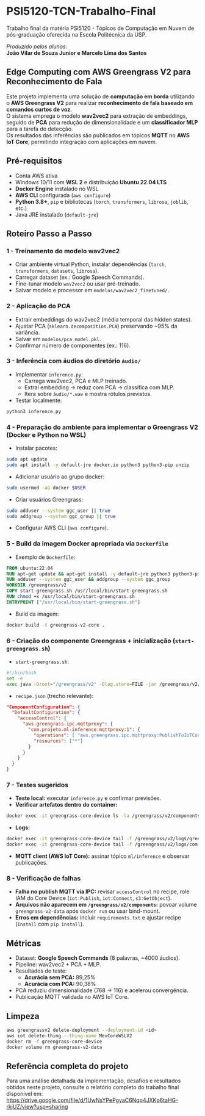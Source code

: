 # PSI5120-TCN-Trabalho-Final
Trabalho final da matéria PSI5120 - Tópicos de Computação em Nuvem de pós-graduação oferecida na Escola Politécnica da USP.

_Produzido pelos alunos:_  
**João Vilar de Souza Junior e Marcelo Lima dos Santos**

## Edge Computing com AWS Greengrass V2 para Reconhecimento de Fala
Este projeto implementa uma solução de **computação em borda** utilizando o **AWS Greengrass V2** para realizar **reconhecimento de fala baseado em comandos curtos de voz**.  
O sistema emprega o modelo **wav2vec2** para extração de embeddings, seguido de **PCA** para redução de dimensionalidade e um **classificador MLP** para a tarefa de detecção.  
Os resultados das inferências são publicados em tópicos **MQTT** no **AWS IoT Core**, permitindo integração com aplicações em nuvem.

## Pré-requisitos
- Conta AWS ativa
- Windows 10/11 com **WSL 2** e distribuição **Ubuntu 22.04 LTS**
- **Docker Engine** instalado no WSL
- **AWS CLI** configurada (`aws configure`)
- **Python 3.8+**, `pip` e bibliotecas (`torch`, `transformers`, `librosa`, `joblib`, etc.)
- Java JRE instalado (`default-jre`)

## Roteiro Passo a Passo

### 1 - Treinamento do modelo wav2vec2
- Criar ambiente virtual Python, instalar dependências (`torch`, `transformers`, `datasets`, `librosa`).
- Carregar dataset (ex.: Google Speech Commands).
- Fine-tunar modelo `wav2vec2` ou usar pré-treinado.
- Salvar modelo e processor em `modelos/wav2vec2_finetuned/`.

### 2 - Aplicação do PCA
- Extrair embeddings do wav2vec2 (média temporal das hidden states).
- Ajustar PCA (`sklearn.decomposition.PCA`) preservando ~95% da variância.
- Salvar em `modelos/pca_model.pkl`.
- Confirmar número de componentes (ex.: 116).

### 3 - Inferência com áudios do diretório `áudio/`
- Implementar `inference.py`:
  - Carrega wav2vec2, PCA e MLP treinado.
  - Extrai embedding → reduz com PCA → classifica com MLP.
  - Itera sobre `áudio/*.wav` e mostra rótulos previstos.
- Testar localmente:
```bash
python3 inference.py
```

### 4 - Preparação do ambiente para implementar o Greengrass V2 (Docker e Python no WSL)
- Instalar pacotes:
```bash
sudo apt update
sudo apt install -y default-jre docker.io python3 python3-pip unzip
```
- Adicionar usuário ao grupo docker:
```bash
sudo usermod -aG docker $USER
```
- Criar usuários Greengrass:
```bash
sudo adduser --system ggc_user || true
sudo addgroup --system ggc_group || true
```
- Configurar AWS CLI (`aws configure`).

### 5 - Build da imagem Docker apropriada via `Dockerfile`
- Exemplo de `Dockerfile`:
```dockerfile
FROM ubuntu:22.04
RUN apt-get update && apt-get install -y default-jre python3 python3-pip docker.io unzip
RUN adduser --system ggc_user && addgroup --system ggc_group
WORKDIR /greengrass/v2
COPY start-greengrass.sh /usr/local/bin/start-greengrass.sh
RUN chmod +x /usr/local/bin/start-greengrass.sh
ENTRYPOINT ["/usr/local/bin/start-greengrass.sh"]
```
- Build da imagem:
```bash
docker build -t greengrass-v2-core .
```

### 6 - Criação do componente Greengrass + inicialização (`start-greengrass.sh`)
- `start-greengrass.sh`:
```bash
#!/bin/bash
set -e
exec java -Droot="/greengrass/v2" -Dlog.store=FILE -jar /greengrass/v2/lib/Greengrass.jar --start
```
- `recipe.json` (trecho relevante):
```json
"ComponentConfiguration": {
  "DefaultConfiguration": {
    "accessControl": {
      "aws.greengrass.ipc.mqttproxy": {
        "com.projeto.ml-inference:mqttproxy:1": {
          "operations": [ "aws.greengrass.ipc.mqttproxy:PublishToIoTCore" ],
          "resources": ["*"]
        }
      }
    }
  }
}
```

### 7 - Testes sugeridos
- **Teste local:** executar `inference.py` e confirmar previsões.
- **Verificar artefatos dentro do container:**
```bash
docker exec -it greengrass-core-device ls -la /greengrass/v2/components
```
- **Logs:**
```bash
docker exec -it greengrass-core-device tail -f /greengrass/v2/logs/greengrass.log
docker exec -it greengrass-core-device tail -f /greengrass/v2/logs/com.projeto.ml-inference.log
```
- **MQTT client (AWS IoT Core):** assinar tópico `ml/inference` e observar publicações.

### 8 - Verificação de falhas
- **Falha no publish MQTT via IPC:** revisar `accessControl` no recipe, role IAM do Core Device (`iot:Publish`, `iot:Connect`, `s3:GetObject`).
- **Arquivos não aparecem em `/greengrass/v2/components`:** povoar volume `greengrass-v2-data` após `docker run` ou usar bind-mount.
- **Erros em dependências:** incluir `requirements.txt` e ajustar recipe (`Install` com `pip install`).

## Métricas
- Dataset: **Google Speech Commands** (8 palavras, ~4000 áudios).  
- Pipeline: wav2vec2 + PCA + MLP.  
- Resultados de teste:  
  - **Acurácia sem PCA:** 89,25%  
  - **Acurácia com PCA:** 90,38%  
- PCA reduziu dimensionalidade (768 → 116) e acelerou convergência.  
- Publicação MQTT validada no AWS IoT Core.

## Limpeza
```bash
aws greengrassv2 delete-deployment --deployment-id <id>
aws iot delete-thing --thing-name MeuCoreWSLV2
docker rm -f greengrass-core-device
docker volume rm greengrass-v2-data
```

## Referência completa do projeto
Para uma análise detalhada da implementação, desafios e resultados obtidos neste projeto, consulte o relatório completo do trabalho final disponível em:
https://drive.google.com/file/d/1UwNsYPePgyaC6Nqp4JXKp6taHG-rkjUZ/view?usp=sharing

